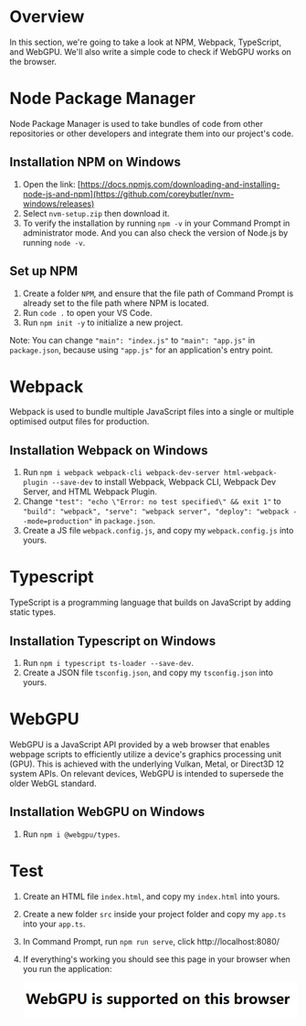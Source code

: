 # Overview

In this section, we're going to take a look at NPM, Webpack, TypeScript, and WebGPU. We'll also write a simple code to check if WebGPU works on the browser.

# Node Package Manager

Node Package Manager is used to take bundles of code from other repositories or other developers and integrate them into our project's code.

## Installation NPM on Windows

1. Open the link: [https://docs.npmjs.com/downloading-and-installing-node-js-and-npm](https://github.com/coreybutler/nvm-windows/releases)
2. Select `nvm-setup.zip` then download it.
3. To verify the installation by running `npm -v` in your Command Prompt in administrator mode. And you can also check the version of Node.js by running `node -v`.

## Set up NPM

1. Create a folder `NPM`, and ensure that the file path of Command Prompt is already set to the file path where NPM is located.
2. Run `code .` to open your VS Code.
3. Run `npm init -y` to initialize a new project.

Note: You can change `"main": "index.js"` to `"main": "app.js"` in `package.json`, because using `"app.js"` for an application's entry point.

# Webpack

Webpack is used to bundle multiple JavaScript files into a single or multiple optimised output files for production.

## Installation Webpack on Windows

1. Run `npm i webpack webpack-cli webpack-dev-server html-webpack-plugin --save-dev` to install Webpack, Webpack CLI, Webpack Dev Server, and HTML Webpack Plugin.
2. Change `"test": "echo \"Error: no test specified\" && exit 1"` to `"build": "webpack", "serve": "webpack server", "deploy": "webpack --mode=production"` in `package.json`.
3. Create a JS file `webpack.config.js`, and copy my `webpack.config.js` into yours.

# Typescript

TypeScript is a programming language that builds on JavaScript by adding static types.

## Installation Typescript on Windows

1. Run `npm i typescript ts-loader --save-dev`.
2. Create a JSON file `tsconfig.json`, and copy my `tsconfig.json` into yours.

# WebGPU

WebGPU is a JavaScript API provided by a web browser that enables webpage scripts to efficiently utilize a device's graphics processing unit (GPU). This is achieved with the underlying Vulkan, Metal, or Direct3D 12 system APIs. On relevant devices, WebGPU is intended to supersede the older WebGL standard.

## Installation WebGPU on Windows

1. Run `npm i @webgpu/types`.

# Test 

1. Create an HTML file `index.html`, and copy my `index.html` into yours.
2. Create a new folder `src` inside your project folder and copy my `app.ts` into your `app.ts`.
3. In Command Prompt, run `npm run serve`, click http://localhost:8080/
4. If everything's working you should see this page in your browser when you run the application:
   
   ![result](result.png)
